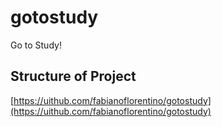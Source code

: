 # gotostudy

Go to Study!

## Structure of Project

[https://uithub.com/fabianoflorentino/gotostudy](https://uithub.com/fabianoflorentino/gotostudy)
